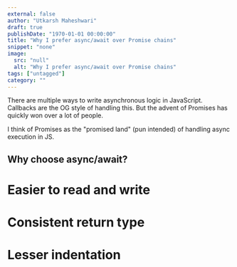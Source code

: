 ```yaml
---
external: false
author: "Utkarsh Maheshwari"
draft: true
publishDate: "1970-01-01 00:00:00"
title: "Why I prefer async/await over Promise chains"
snippet: "none"
image:
  src: "null"
  alt: "Why I prefer async/await over Promise chains"
tags: ["untagged"]
category: ""
---
```



There are multiple ways to write asynchronous logic in JavaScript. Callbacks are the OG style of handling this. But the advent of Promises has quickly won over a lot of people.

I think of Promises as the "promised land" (pun intended) of handling async execution in JS.

Why choose async/await?
-----------------------

Easier to read and write
========================

Consistent return type
======================

Lesser indentation
==================